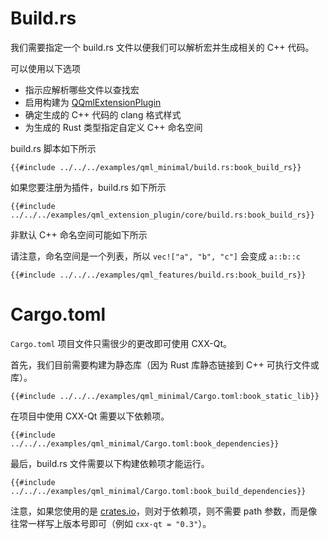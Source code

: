 <!--
SPDX-FileCopyrightText: 2021 Klarälvdalens Datakonsult AB, a KDAB Group company <info@kdab.com>
SPDX-FileContributor: Andrew Hayzen <andrew.hayzen@kdab.com>

SPDX-License-Identifier: MIT OR Apache-2.0
-->

# Build.rs

我们需要指定一个 build.rs 文件以便我们可以解析宏并生成相关的 C++ 代码。

可以使用以下选项

* 指示应解析哪些文件以查找宏
* 启用构建为 [QQmlExtensionPlugin](./qqmlextensionplugin.md)
* 确定生成的 C++ 代码的 clang 格式样式
* 为生成的 Rust 类型指定自定义 C++ 命名空间

build.rs 脚本如下所示

```rust,ignore,noplayground
{{#include ../../../examples/qml_minimal/build.rs:book_build_rs}}
```

如果您要注册为插件，build.rs 如下所示

```rust,ignore,noplayground
{{#include ../../../examples/qml_extension_plugin/core/build.rs:book_build_rs}}
```

非默认 C++ 命名空间可能如下所示

请注意，命名空间是一个列表，所以 `vec!["a", "b", "c"]` 会变成 `a::b::c`

```rust,ignore,noplayground
{{#include ../../../examples/qml_features/build.rs:book_build_rs}}
```

# Cargo.toml

`Cargo.toml` 项目文件只需很少的更改即可使用 CXX-Qt。

首先，我们目前需要构建为静态库（因为 Rust 库静态链接到 C++ 可执行文件或库）。

```cargo
{{#include ../../../examples/qml_minimal/Cargo.toml:book_static_lib}}
```

在项目中使用 CXX-Qt 需要以下依赖项。

```cargo
{{#include ../../../examples/qml_minimal/Cargo.toml:book_dependencies}}
```

最后，build.rs 文件需要以下构建依赖项才能运行。

```cargo
{{#include ../../../examples/qml_minimal/Cargo.toml:book_build_dependencies}}
```

注意，如果您使用的是 [crates.io](https://crates.io/)，则对于依赖项，则不需要 path 参数，而是像往常一样写上版本号即可（例如 `cxx-qt = "0.3"`）。

